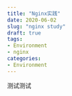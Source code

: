 ```yaml
---
title: "Nginx实践"
date: 2020-06-02
slug: "nginx study"
draft: true
tags:
- Environment
- nginx
categories:
- Environment
---
```


测试测试
